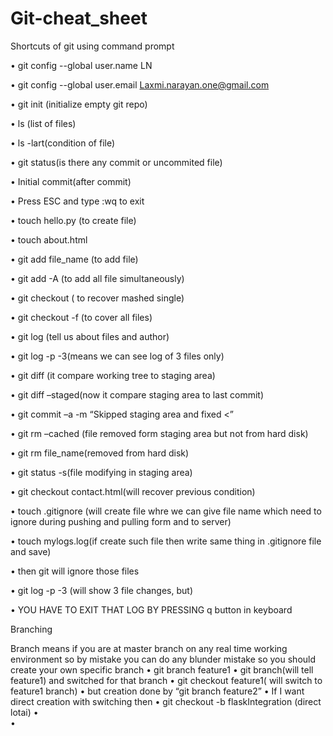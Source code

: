 # Git-cheat_sheet
Shortcuts of git using command prompt


•	git config --global user.name LN

•	git config --global user.email Laxmi.narayan.one@gmail.com

•	git init (initialize empty git repo)

•	ls (list of files)

•	ls -lart(condition of file)

•	git status(is there any commit or uncommited file)

•	Initial commit(after commit)

•	Press ESC and type :wq to exit

•	touch hello.py (to create file)

•	touch about.html

•	git add file_name (to add file)

•	git add -A (to add all file simultaneously)

•	git checkout ( to recover mashed single)

•	git checkout -f (to cover all files)

•	git log (tell us about files and author)

•	git log -p -3(means we can see log of 3 files only)

•	git diff (it compare working tree to staging area)

•	git diff –staged(now it compare  staging area to last commit)
	
•	git commit –a -m “Skipped staging area and fixed <”

•	git rm –cached (file removed form staging area but not from hard disk)

•	git rm file_name(removed from hard disk)

•	git status -s(file modifying in staging area)

•	git checkout contact.html(will recover previous condition)

•	touch .gitignore (will create file whre we can give file name which need to ignore during pushing and pulling form and to server)

•	touch mylogs.log(if create such file then write same thing in .gitignore file and save)

•	then git will ignore those files

•	git log -p -3 (will show 3 file changes, but)

•	YOU HAVE TO EXIT THAT LOG BY PRESSING q button in keyboard


Branching

Branch means if you are at master branch on any real time working environment so by mistake you can do any blunder mistake so you should create your own specific branch
•	git branch feature1
•	git branch(will tell feature1) and switched for that branch
•	git checkout feature1( will switch to feature1 branch)
•	but creation done by “git branch feature2”
•	If I want direct creation with switching then 
•	git checkout -b flaskIntegration (direct lotai)
•	
•	


